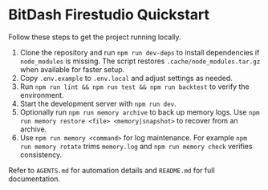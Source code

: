 # BitDash Firestudio Quickstart

Follow these steps to get the project running locally.

1. Clone the repository and run `npm run dev-deps` to install dependencies if `node_modules` is missing. The script restores `.cache/node_modules.tar.gz` when available for faster setup.
2. Copy `.env.example` to `.env.local` and adjust settings as needed.
3. Run `npm run lint && npm run test && npm run backtest` to verify the environment.
4. Start the development server with `npm run dev`.
5. Optionally run `npm run memory archive` to back up memory logs. Use `npm run memory restore <file> <memory|snapshot>` to recover from an archive.
6. Use `npm run memory <command>` for log maintenance. For example `npm run memory rotate` trims `memory.log` and `npm run memory check` verifies consistency.

Refer to `AGENTS.md` for automation details and `README.md` for full documentation.

